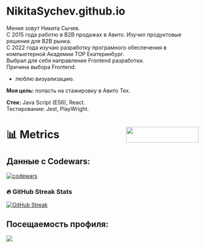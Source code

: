 # NikitaSychev.github.io

Мения зовут Никита Сычев.<br>
С 2015 года работю в B2B продажах в Авито. Изучил продуктовые решения для B2B рынка.<br>
C 2022 года изучаю разработку програмного обеспечения в компьютерной Академии TOP Екатеринбург.<br>
Выбрал для себя направление Frontend разработки.<br>
Причина выбора Frontend:<br>
- люблю визуализацию.<br>


<b>Моя цель:</b> попасть на стажировку в Авито Тех.

<b>Стек:</b> Java Script (ES6), React.<br>
Тестирование: Jest, PlayWright.<br>

# 📊 Metrics [<img src="https://api.producthunt.com/widgets/embed-image/v1/featured.svg?post_id=280144&theme=dark" alt="" align="right" width="190" height="41">](https://www.producthunt.com/posts/github-metrics?utm_source=badge-featured&utm_medium=badge&utm_source=badge-github-metrics)


## Данные с Codewars:
[![codewars](https://www.codewars.com/users/NikitaSyhev/badges/large)](https://www.codewars.com/users/NikitaSyhev)   

### 🔥 GitHub Streak Stats
[![GitHub Streak](https://github-readme-streak-stats.herokuapp.com/?user=NikitaSyhev&theme=dark)](https://git.io/streak-stats)
## Посещаемость профиля:
![](https://komarev.com/ghpvc/?username=your-github-NikitaSyhev&color=green)

